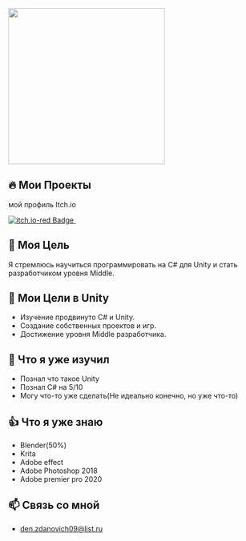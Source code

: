 <div align="left">
  <a>
    <img src="https://media.tenor.com/lgBIFiVQFWIAAAAi/wave-hi.gif" width="312"/>
  </a>
</div>

## 🔥 Мои Проекты
мой профиль Itch.io
<div id="badges">
  <a href="https://konterj.itch.io/">
    <img src="https://img.shields.io/badge/itch.io-red?style=for-the-badge&logo=itchdotio&logoColor=black&logoSize=auto&link=https%3A%2F%2Fkonterj.itch.io%2F" alt="itch.io-red Badge"/>
  </a>
  <img src="https://komarev.com/ghpvc/?username=Konterj&style=flat-square&color=blue" alt=""/>
</div>

## 🎯 Моя Цель
Я стремлюсь научиться программировать на C# для Unity и стать разработчиком уровня Middle. 

## 🚀 Мои Цели в Unity
- Изучение продвинуто C# и Unity.
- Создание собственных проектов и игр.
- Достижение уровня Middle разработчика.
  
## 🧐 Что я уже изучил
- Познал что такое Unity
- Познал C# на 5/10
- Могу что-то уже сделать(Не идеально конечно, но уже что-то)
## 👍 Что я уже знаю
- Blender(50%)
- Krita
- Adobe effect
- Adobe Photoshop 2018
- Adobe premier pro 2020

## 📫 Связь со мной
- den.zdanovich09@list.ru
